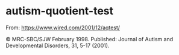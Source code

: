 # autism-quotient-test

From: https://www.wired.com/2001/12/aqtest/

© MRC-SBC/SJW February 1998. Published: Journal of Autism and Developmental Disorders, 31, 5-17 (2001).